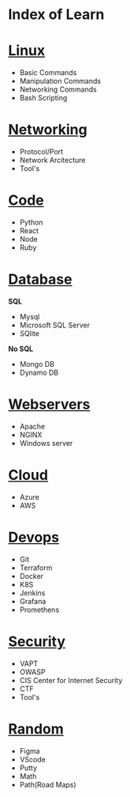 # Index of Learn

# [Linux](linux/linux.md)
  - Basic Commands
  - Manipulation Commands 
  - Networking Commands
  - Bash Scripting

# [Networking](networking/networking.md) 
  - Protocol/Port
  - Network Arcitecture
  - Tool's

# [Code](code/code.md)
  - Python
  - React
  - Node
  - Ruby

# [Database](database/database.md)

 **SQL**
  - Mysql
  - Microsoft SQL Server
  - SQlite
    
 **No SQL**
  - Mongo DB
  - Dynamo DB
  

# [Webservers](webserver/webservers.md)
  - Apache
  - NGINX
  - Windows server

# [Cloud](cloud/cloud.md)
  - Azure
  - AWS

# [Devops](devops/devops.md)
  - Git
  - Terraform
  - Docker
  - K8S
  - Jenkins
  - Grafana
  - Promethens

# [Security](security/security.md)
  - VAPT
  - OWASP
  - CIS Center for Internet Security
  - CTF
  - Tool's

# [Random](random/random.md)
  - Figma
  - VScode
  - Putty
  - Math
  - Path(Road Maps)
